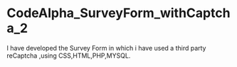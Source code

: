 # CodeAlpha_SurveyForm_withCaptcha_2
I have developed the  Survey Form in which i have used a third party reCaptcha ,using CSS,HTML,PHP,MYSQL.
